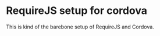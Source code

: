 RequireJS setup for cordova
============================
This is kind of the barebone setup of RequireJS and Cordova.
